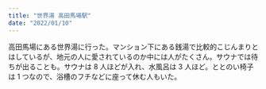 ```yaml
---
title: "世界湯 高田馬場駅"
date: "2022/01/10"
---
```


高田馬場にある世界湯に行った。マンション下にある銭湯で比較的こじんまりとはしているが、地元の人に愛されているのか中には人がたくさん。サウナでは待ちが出ることも。サウナは 8 人ほどが入れ、水風呂は 3 人ほど。ととのい椅子は 1 つなので、浴槽のフチなどに座って休む人もいた。
